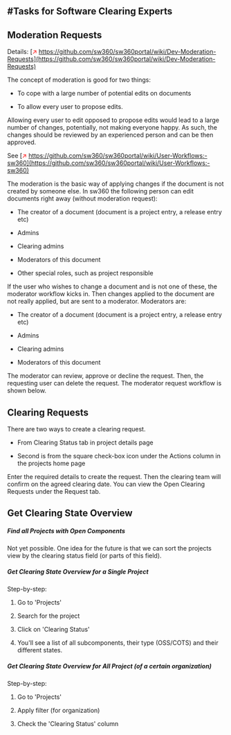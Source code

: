 [//]: # (Copyright Siemens AG, 2021. Part of the SW360 Portal Project)
[//]: # (This program and the accompanying materials are made)
[//]: # (available under the terms of the Eclipse Public License 2.0)
[//]: # (which is available at https://www.eclipse.org/legal/epl-2.0/)
[//]: # (SPDX-License-Identifier: EPL-2.0)

#Tasks for Software Clearing Experts
-----------------------

<!---
## Tasks for Experts

###  Find a Project

Step-by-step:

1. Go to 'Projects'

2. Use the 'Advanced Search' (case insensitive prefix)

3. Done

### Add/Modify Export Control Information

Step-by-step:

1. Go to 'Components'

2. Search for the component…

3. Click on the component name

4. Select 'Release Overview'

5. Click on the version number

6. Click 'Edit Release'

7. Select 'ECC Details'

8. Enter/update the ECC Information

9. Click 'Update Release'

10. Done

![Information](ImagesBasic/Information.png) **Note**: changes to the export control information done by other users always requires the approval of one the assigned export control experts. You will find this as a task assigned to you.
--->

## Moderation Requests

Details: [<span style="color:red">&#8599;</span> https://github.com/sw360/sw360portal/wiki/Dev-Moderation-Requests](https://github.com/sw360/sw360portal/wiki/Dev-Moderation-Requests)

The concept of moderation is good for two things:

- To cope with a large number of potential edits on documents

- To allow every user to propose edits.

Allowing every user to edit opposed to propose edits would lead to a large number of changes, potentially, not making everyone happy. As such, the changes should be reviewed by an experienced person and can be then approved.

See [<span style="color:red">&#8599;</span> https://github.com/sw360/sw360portal/wiki/User-Workflows:-sw360](https://github.com/sw360/sw360portal/wiki/User-Workflows:-sw360)

The moderation is the basic way of applying changes if the document is not created by someone else. In sw360 the following person can edit documents right away (without moderation request):

- The creator of a document (document is a project entry, a release entry etc)

- Admins

- Clearing admins

- Moderators of this document

- Other special roles, such as project responsible

If the user who wishes to change a document and is not one of these, the moderator workflow kicks in. Then changes applied to the document are not really applied, but are sent to a moderator. Moderators are:

- The creator of a document (document is a project entry, a release entry etc)

- Admins

- Clearing admins

- Moderators of this document

The moderator can review, approve or decline the request. Then, the requesting user can delete the request. The moderator request workflow is shown below.

## Clearing Requests

There are two ways to create a clearing request.

 - From Clearing Status tab in project details page

 - Second is from the square check-box icon under the Actions column in the projects home page

Enter the required details to create the request. Then the clearing team will confirm on the agreed clearing date.
You can view the Open Clearing Requests under the Request tab.

## Get Clearing State Overview

##### Find all Projects with Open Components

Not yet possible. One idea for the future is that we can sort the projects view by the clearing status field (or parts of this field).

##### Get Clearing State Overview for a Single Project

Step-by-step:

1. Go to 'Projects'

2. Search for the project

3. Click on 'Clearing Status'

4. You'll see a list of all subcomponents, their type (OSS/COTS) and their different states.

##### Get Clearing State Overview for All Project (of a certain organization)

Step-by-step:

1. Go to 'Projects'

2. Apply filter (for organization)

3. Check the 'Clearing Status' column
